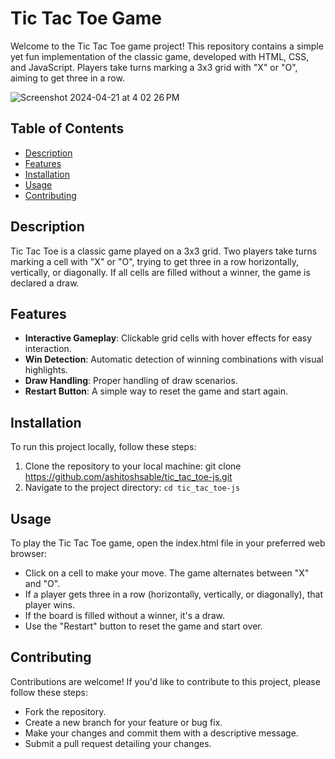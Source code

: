 # Tic Tac Toe Game

Welcome to the Tic Tac Toe game project! This repository contains a simple yet fun implementation of the classic game, developed with HTML, CSS, and JavaScript. Players take turns marking a 3x3 grid with "X" or "O", aiming to get three in a row.

![Screenshot 2024-04-21 at 4 02 26 PM](https://github.com/ashitoshsable/tic_tac_toe-js/assets/99812620/cfb02e38-2a5b-4732-bab2-f3123761d8f0)

## Table of Contents
- [Description](#description)
- [Features](#features)
- [Installation](#installation)
- [Usage](#usage)
- [Contributing](#contributing)

## Description
Tic Tac Toe is a classic game played on a 3x3 grid. Two players take turns marking a cell with "X" or "O", trying to get three in a row horizontally, vertically, or diagonally. If all cells are filled without a winner, the game is declared a draw.

## Features
- **Interactive Gameplay**: Clickable grid cells with hover effects for easy interaction.
- **Win Detection**: Automatic detection of winning combinations with visual highlights.
- **Draw Handling**: Proper handling of draw scenarios.
- **Restart Button**: A simple way to reset the game and start again.

## Installation
To run this project locally, follow these steps:

1. Clone the repository to your local machine: git clone https://github.com/ashitoshsable/tic_tac_toe-js.git
2. Navigate to the project directory: ```cd tic_tac_toe-js```


## Usage
To play the Tic Tac Toe game, open the index.html file in your preferred web browser:

- Click on a cell to make your move. The game alternates between "X" and "O". 
- If a player gets three in a row (horizontally, vertically, or diagonally), that player wins.
- If the board is filled without a winner, it's a draw.
- Use the "Restart" button to reset the game and start over.

## Contributing
Contributions are welcome! If you'd like to contribute to this project, please follow these steps:

- Fork the repository.
- Create a new branch for your feature or bug fix.
- Make your changes and commit them with a descriptive message.
- Submit a pull request detailing your changes.

